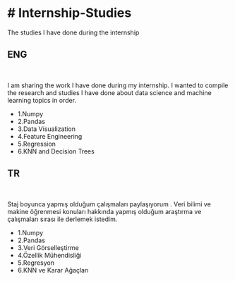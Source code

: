 <h1># Internship-Studies</h1>
The studies I have done during the internship
<h2>ENG</h2>
<br>
<p>I am sharing the work I have done during my internship.
I wanted to compile the research and studies I have done about data science and machine learning topics in order.</p>
<ul>
<li>1.Numpy</li>
<li>2.Pandas</li>
<li>3.Data Visualization</li>
<li>4.Feature Engineering</li>
<li>5.Regression</li>
<li>6.KNN and Decision Trees</li>
</ul>

<h2>TR</h2>
<br>
<p>Staj boyunca yapmış olduğum çalışmaları paylaşıyorum .
Veri bilimi ve makine öğrenmesi konuları hakkında yapmış olduğum araştırma ve çalışmaları sırası ile derlemek istedim.</p>
<ul>
<li>1.Numpy</li>
<li>2.Pandas</li>
<li>3.Veri Görselleştirme</li>
<li>4.Özellik Mühendisliği</li>
<li>5.Regresyon</li>
<li>6.KNN ve Karar Ağaçları</li> 
</ul>
